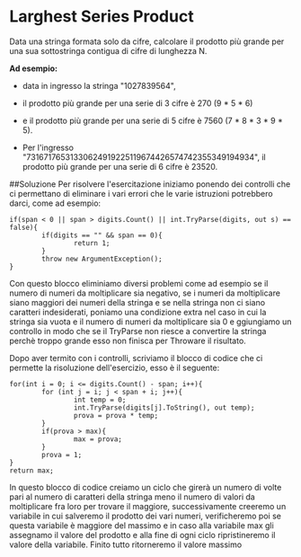 # Larghest Series Product

Data una stringa formata solo da cifre, calcolare il prodotto più grande per una sua sottostringa contigua di cifre di lunghezza N.

**Ad esempio:**

- data in ingresso la stringa "1027839564", 
- il prodotto più grande per una serie di 3 cifre è 270 (9 * 5 * 6)
- e il prodotto più grande per una serie di 5 cifre è 7560 (7 * 8 * 3 * 9 * 5).

- Per l'ingresso "73167176531330624919225119674426574742355349194934", il prodotto più grande per una serie di 6 cifre è 23520.

##Soluzione
Per risolvere l'esercitazione iniziamo ponendo dei controlli che ci permettano di eliminare i vari errori che le varie istruzioni potrebbero darci, come ad esempio:
```
if(span < 0 || span > digits.Count() || int.TryParse(digits, out s) == false){
        if(digits == "" && span == 0){
                return 1;
        }
        throw new ArgumentException();
}
```
Con questo blocco eliminiamo diversi problemi come ad esempio se il numero di numeri da moltiplicare sia negativo, se i numeri da moltiplicare siano maggiori dei numeri della stringa e se nella stringa non ci siano caratteri indesiderati, poniamo una condizione extra nel caso in cui la stringa sia vuota e il numero di numeri da moltiplicare sia 0 e ggiungiamo un controllo in modo che se il TryParse non riesce a convertire la stringa perchè troppo grande esso non finisca per Throware il risultato.

Dopo aver termito con i controlli, scriviamo il blocco di codice che ci permette la risoluzione dell'esercizio, esso è il seguente:
```
for(int i = 0; i <= digits.Count() - span; i++){
        for (int j = i; j < span + i; j++){
                int temp = 0;
                int.TryParse(digits[j].ToString(), out temp);
                prova = prova * temp;
        }
        if(prova > max){
                max = prova;
        }
        prova = 1;
}
return max;
```
In questo blocco di codice creiamo un ciclo che girerà un numero di volte pari al numero di caratteri della stringa meno il numero di valori da moltiplicare fra loro per trovare il maggiore, successivamente creeremo un variabile in cui salveremo il prodotto dei vari numeri, verificheremo poi se questa variabile è maggiore del massimo e in caso alla variabile max gli assegnamo il valore del prodotto e alla fine di ogni ciclo ripristineremo il valore della variabile. Finito tutto ritorneremo il valore massimo

